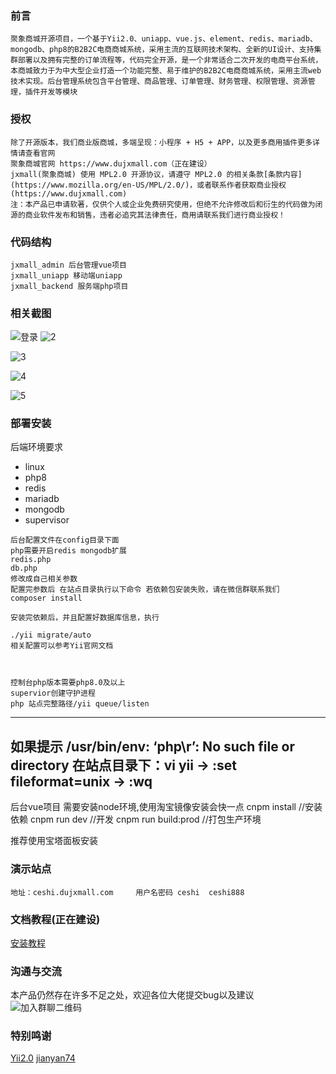 
### 前言


    聚象商城开源项目，一个基于Yii2.0、uniapp、vue.js、element、redis、mariadb、mongodb、php8的B2B2C电商商城系统，采用主流的互联网技术架构、全新的UI设计、支持集群部署以及拥有完整的订单流程等，代码完全开源，是一个非常适合二次开发的电商平台系统，本商城致力于为中大型企业打造一个功能完整、易于维护的B2B2C电商商城系统，采用主流web技术实现。后台管理系统包含平台管理、商品管理、订单管理、财务管理、权限管理、资源管理，插件开发等模块

### 授权

    除了开源版本，我们商业版商城，多端呈现：小程序 + H5 + APP，以及更多商用插件更多详情请查看官网
    聚象商城官网 https://www.dujxmall.com（正在建设）
    jxmall(聚象商城) 使用 MPL2.0 开源协议，请遵守 MPL2.0 的相关条款[条款内容](https://www.mozilla.org/en-US/MPL/2.0/)，或者联系作者获取商业授权(https://www.dujxmall.com)
    注：本产品已申请软著，仅供个人或企业免费研究使用，但绝不允许修改后和衍生的代码做为闭源的商业软件发布和销售，违者必追究其法律责任，商用请联系我们进行商业授权！
    
### 代码结构

    jxmall_admin 后台管理vue项目
    jxmall_uniapp 移动端uniapp
    jxmall_backend 服务端php项目
    
### 相关截图
![登录](https://gitee.com/dujxmall/jxmall/raw/main/files/1.png)
![2](https://gitee.com/dujxmall/jxmall/raw/main/files/2.png)

![3](https://gitee.com/dujxmall/jxmall/raw/main/files/3.png)

![4](https://gitee.com/dujxmall/jxmall/raw/main/files/4.png)

![5](https://gitee.com/dujxmall/jxmall/raw/main/files/5.png)


### 部署安装

后端环境要求
* linux
* php8
* redis
* mariadb
* mongodb
* supervisor
```
后台配置文件在config目录下面
php需要开启redis mongodb扩展
redis.php 
db.php
修改成自己相关参数
配置完参数后 在站点目录执行以下命令 若依赖包安装失败，请在微信群联系我们
composer install

安装完依赖后，并且配置好数据库信息，执行 

./yii migrate/auto
相关配置可以参考Yii官网文档



控制台php版本需要php8.0及以上
supervior创建守护进程
php 站点完整路径/yii queue/listen
```
------------
如果提示 /usr/bin/env: ‘php\r’: No such file or directory
在站点目录下：vi yii -> :set fileformat=unix -> :wq
------------

后台vue项目
需要安装node环境,使用淘宝镜像安装会快一点
cnpm install //安装依赖
cnpm run dev //开发
cnpm run build:prod //打包生产环境



推荐使用宝塔面板安装

### 演示站点
```
地址：ceshi.dujxmall.com     用户名密码 ceshi  ceshi888
```


### 文档教程(正在建设)
[安装教程](http://www.dujxmall.com/)

### 沟通与交流
本产品仍然存在许多不足之处，欢迎各位大佬提交bug以及建议
![加入群聊二维码](https://gitee.com/dujxmall/jxmall/raw/main/files/wxqrcode.png)

### 特别鸣谢

[Yii2.0](https://github.com/yiisoft/yii2)
[jianyan74](https://github.com/jianyan74/yii2-easy-wechat.git)

